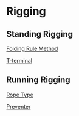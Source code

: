 # Rigging

## Standing Rigging

[Folding Rule Method](standing-rigging/folding-rule-method.md)

[T-terminal](standing-rigging/t-terminal.md)

## Running Rigging

[Rope Type](running-rigging/rope-type.md)

[Preventer](running-rigging/preventer.md)



